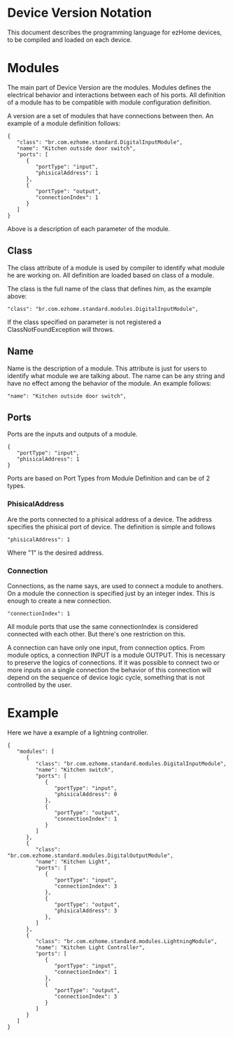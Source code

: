 # Device Version Notation
This document describes the programming language for ezHome devices, to be compiled and loaded on each device. 

# Modules
The main part of Device Version are the modules. Modules defines the electrical behavior and interactions between each
of his ports. All definition of a module has to be compatible with module configuration definition.

A version are a set of modules that have connections between then. 
An example of a module definition follows:

```
{
   "class": "br.com.ezhome.standard.DigitalInputModule",
   "name": "Kitchen outside door switch",
   "ports": [
      {
         "portType": "input",
         "phisicalAddress": 1
      },
      {
         "portType": "output",
         "connectionIndex": 1
      }
   ]
}
```

Above is a description of each parameter of the module.

## Class
The class attribute of a module is used by compiler to identify what module he are working on. All definition are loaded
based on class of a module.

The class is the full name of the class that defines him, as the example above:

```
"class": "br.com.ezhome.standard.modules.DigitalInputModule",
```

If the class specified on parameter is not registered a ClassNotFoundException will throws.

## Name
Name is the description of a module. This attribute is just for users to identify what module we are talking about.
The name can be any string and have no effect among the behavior of the module. An example follows:

```
"name": "Kitchen outside door switch",
```

## Ports
Ports are the inputs and outputs of a module. 

```
{
   "portType": "input",
   "phisicalAddress": 1
}
```

Ports are based on Port Types from Module Definition and can be of 2 types.

### PhisicalAddress
Are the ports connected to a phisical address of a device. The address specifies the phisical port of device. The definition
is simple and follows

```
"phisicalAddress": 1
```

Where "1" is the desired address.

### Connection
Connections, as the name says, are used to connect a module to anothers. On a module the connection is specified just by an
integer index. This is enough to create a new connection. 

```
"connectionIndex": 1
```

All module ports that use the same connectionIndex is considered connected with each other. But there's one restriction on this.

A connection can have only one input, from connection optics. From module optics, a connection INPUT is a module OUTPUT. 
This is necessary to preserve the logics of connections. If it was possible to connect two or more inputs on a single connection
the behavior of this connection will depend on the sequence of device logic cycle, something that is not controlled by the user. 

# Example
Here we have a example of a lightning controller.

```
{ 
   "modules": [ 
      {
         "class": "br.com.ezhome.standard.modules.DigitalInputModule",
         "name": "Kitchen switch",
         "ports": [
            {
               "portType": "input",
               "phisicalAddress": 0
            },
            {
               "portType": "output",
               "connectionIndex": 1
            }
         ]
      },
      {
         "class": "br.com.ezhome.standard.modules.DigitalOutputModule",
         "name": "Kitchen Light",
         "ports": [
            {
               "portType": "input",
               "connectionIndex": 3
            },
            {
               "portType": "output",
               "phisicalAddress": 3 
            },
         ]
      },
      {
         "class": "br.com.ezhome.standard.modules.LightningModule",
         "name": "Kitchen Light Controller",
         "ports": [
            {
               "portType": "input",
               "connectionIndex": 1
            },
            {
               "portType": "output",
               "connectionIndex": 3
            }
         ]
      }   
   ]
}
```